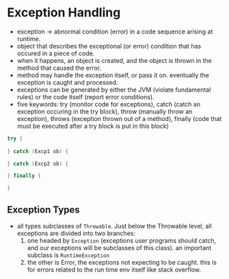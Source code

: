 # Exception Handling

- exception -> abnormal condition (error) in a code sequence arising at runtime.
- object that describes the exceptional (or error) condition that has occured in a piece of code.
- when it happens, an object is created, and the object is thrown in the method that caused the error. 
- method may handle the exception itself, or pass it on. eventually the exception is caught and processed.
- exceptions can be generated by either the JVM (violate fundamental rules) or the code itself (report error conditions).
- five keywords: try (monitor code for exceptions), catch (catch an exception occuring in the try block), throw (manually throw an exception), throws (exception thrown out of a method), finally (code that must be executed after a try block is put in this block)
```java
try {
    
} catch (Excp1 ob) {

} catch (Excp2 ob) {

} finally {

}
```

## Exception Types

- all types subclasses of `Throwable`. Just below the Throwable level, all exceptions are divided into two branches: 
    1. one headed by `Exception` (exceptions user programs should catch, and our exceptions will be subclasses of this class). an important subclass is `RuntimeException`
    2. the other is Error, the exceptions not expecting to be caught. this is for errors related to the run time env itself like stack overflow. 